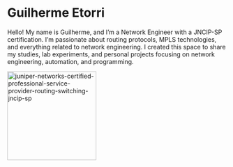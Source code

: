 # Guilherme Etorri
Hello! My name is Guilherme, and I’m a Network Engineer with a JNCIP-SP certification. I’m passionate about routing protocols, MPLS technologies, and everything related to network engineering. I created this space to share my studies, lab experiments, and personal projects focusing on network engineering, automation, and programming.

<img width="204" height="204" alt="juniper-networks-certified-professional-service-provider-routing-switching-jncip-sp" src="https://github.com/user-attachments/assets/6c0f15ab-e65f-45cc-b8b8-28f87005942f" />
